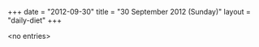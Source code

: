 +++
date = "2012-09-30"
title = "30 September 2012 (Sunday)"
layout = "daily-diet"
+++

\<no entries\>